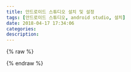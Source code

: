 ```yaml
---
title: 안드로이드 스튜디오 설치 및 설정
tags: [안드로이드 스튜디오, android studio, 설치]
date: 2018-04-17 17:34:06
categories:
description:
---
```

{% raw %}


{% endraw %}


